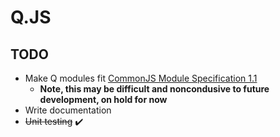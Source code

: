 Q.JS
===

## TODO
- Make Q modules fit [CommonJS Module Specification 1.1][1]
    - **Note, this may be difficult and noncondusive to future development, on hold for now**
- Write documentation
- ~~Unit testing~~ :heavy_check_mark:

[1]:http://wiki.commonjs.org/wiki/Modules/1.1

